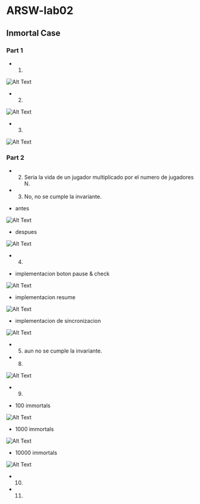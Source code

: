 # ARSW-lab02

## Inmortal Case

### Part 1
- 1. 
![Alt Text](https://github.com/MiguelASG/ARSW-lab02/blob/master/imagenes/1.1.PNG)

- 2.
![Alt Text](https://github.com/MiguelASG/ARSW-lab02/blob/master/imagenes/1.2.PNG)

- 3.
![Alt Text](https://github.com/MiguelASG/ARSW-lab02/blob/master/imagenes/1.3.PNG)


### Part 2

- 2. Seria la vida de un jugador multiplicado por el numero de jugadores N.

- 3. No, no se cumple la invariante.

- antes

![Alt Text](https://github.com/MiguelASG/ARSW-lab02/blob/master/imagenes/2.3a.PNG)

- despues

![Alt Text](https://github.com/MiguelASG/ARSW-lab02/blob/master/imagenes/2.3b.PNG)

- 4.

- implementacion boton pause & check

![Alt Text](https://github.com/MiguelASG/ARSW-lab02/blob/master/imagenes/2.4a.PNG)

- implementacion resume

![Alt Text](https://github.com/MiguelASG/ARSW-lab02/blob/master/imagenes/2.4b.PNG)

- implementacion de sincronizacion

![Alt Text](https://github.com/MiguelASG/ARSW-lab02/blob/master/imagenes/2.4c.PNG)

- 5. aun no se cumple la invariante.

- 8.

![Alt Text](https://github.com/MiguelASG/ARSW-lab02/blob/master/imagenes/2.8.PNG)

- 9.

- 100 immortals

![Alt Text](https://github.com/MiguelASG/ARSW-lab02/blob/master/imagenes/2.9a.PNG)

- 1000 immortals

![Alt Text](https://github.com/MiguelASG/ARSW-lab02/blob/master/imagenes/2.9b.PNG)

- 10000 immortals

![Alt Text](https://github.com/MiguelASG/ARSW-lab02/blob/master/imagenes/2.9c.PNG)

- 10.

- 11.

